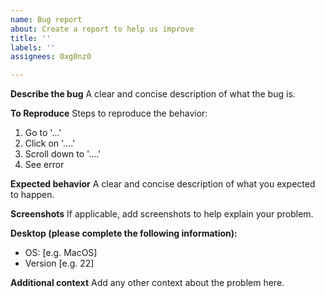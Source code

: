 ```yaml
---
name: Bug report
about: Create a report to help us improve
title: ''
labels: ''
assignees: 0xg0nz0

---
```


**Describe the bug**
A clear and concise description of what the bug is.

**To Reproduce**
Steps to reproduce the behavior:
1. Go to '...'
2. Click on '....'
3. Scroll down to '....'
4. See error

**Expected behavior**
A clear and concise description of what you expected to happen.

**Screenshots**
If applicable, add screenshots to help explain your problem.

**Desktop (please complete the following information):**
- OS: [e.g. MacOS]
- Version [e.g. 22]

**Additional context**
Add any other context about the problem here.
